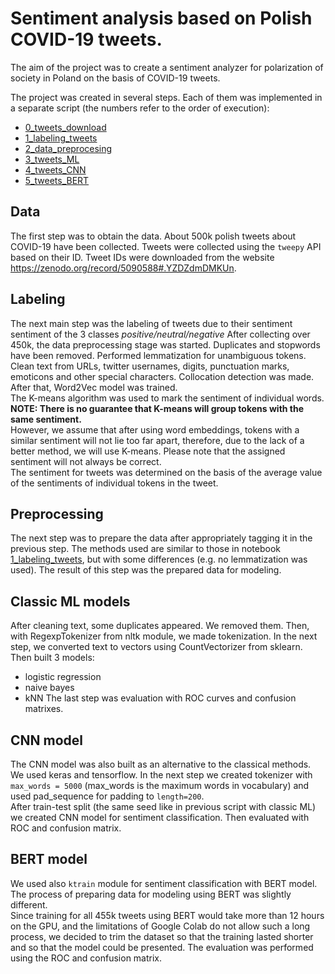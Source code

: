 # Sentiment analysis based on Polish COVID-19 tweets.

The aim of the project was to create a sentiment analyzer for polarization of society in Poland on the basis of COVID-19 tweets.

The project was created in several steps. Each of them was implemented in a separate script (the numbers refer to the order of execution):
* <a href="/0_tweets_download.ipynb">0_tweets_download</a>
* <a href="/1_labeling_tweets.ipynb">1_labeling_tweets</a>
* <a href="/2_data_preprocesing.ipynb">2_data_preprocesing</a>
* <a href="/3_tweets_ML.ipynb">3_tweets_ML</a>
* <a href="/4_tweets_CNN.ipynb">4_tweets_CNN</a>
* <a href="/5_tweets_BERT.ipynb">5_tweets_BERT</a>

## Data
The first step was to obtain the data. About 500k polish tweets about COVID-19 have been collected. Tweets were collected using the `tweepy` API based on their ID. Tweet IDs were downloaded from the website https://zenodo.org/record/5090588#.YZDZdmDMKUn.

## Labeling
The next main step was the labeling of tweets due to their sentiment sentiment of the 3 classes *positive/neutral/negative* After collecting over 450k, the data preprocessing stage was started. Duplicates and stopwords have been removed. Performed lemmatization for unambiguous tokens. Clean text from URLs, twitter usernames, digits, punctuation marks, emoticons and other special characters. Collocation detection was made. After that, Word2Vec model was trained.<br>
The K-means algorithm was used to mark the sentiment of individual words.<br>
**NOTE: There is no guarantee that K-means will group tokens with the same sentiment.**<br>
However, we assume that after using word embeddings, tokens with a similar sentiment will not lie too far apart, therefore, due to the lack of a better method, we will use K-means. Please note that the assigned sentiment will not always be correct.<br>
The sentiment for tweets was determined on the basis of the average value of the sentiments of individual tokens in the tweet.

## Preprocessing
The next step was to prepare the data after appropriately tagging it in the previous step. The methods used are similar to those in notebook <a href="/1_labeling_tweets.ipynb">1_labeling_tweets</a>, but with some differences (e.g. no lemmatization was used). The result of this step was the prepared data for modeling.

## Classic ML models
After cleaning text, some duplicates appeared. We removed them. Then, with RegexpTokenizer from nltk module, we made tokenization. In the next step, we converted text to vectors using CountVectorizer from sklearn.<br>
Then built 3 models:
* logistic regression
* naive bayes
* kNN
The last step was evaluation with ROC curves and confusion matrixes.

## CNN model
The CNN model was also built as an alternative to the classical methods. We used keras and tensorflow.
In the next step we created tokenizer with `max_words = 5000` (max_words is the maximum words in vocabulary) and used pad_sequence for padding to `length=200`.<br>
After train-test split (the same seed like in previous script with classic ML) we created CNN model for sentiment classification. Then evaluated with ROC and confusion matrix.

## BERT model
We used also `ktrain` module for sentiment classification with BERT model.<br>
The process of preparing data for modeling using BERT was slightly different.<br>
Since training for all 455k tweets using BERT would take more than 12 hours on the GPU, and the limitations of Google Colab do not allow such a long process, we decided to trim the dataset so that the training lasted shorter and so that the model could be presented. The evaluation was performed using the ROC and confusion matrix.
